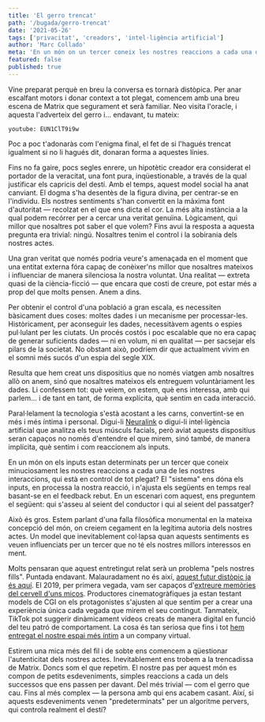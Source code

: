 ```yaml
---
title: 'El gerro trencat'
path: '/bugada/gerro-trencat'
date: '2021-05-26'
tags: ['privacitat', 'creadors', 'intel·ligència artificial']
author: 'Marc Collado'
meta: 'En un món on un tercer coneix les nostres reaccions a cada una de les nostres interaccions, qui està en control de tot plegat?'
featured: false
published: true
---
```


Vine preparat perquè en breu la conversa es tornarà distòpica. Per anar escalfant motors i donar context a tot plegat, comencem amb una breu escena de Matrix que segurament et serà familiar. Neo visita l'oracle, i aquesta l'adverteix del gerro i... endavant, tu mateix:

`youtube: EUN1ClT9i9w`

Poc a poc t'adonaràs com l'enigma final, el fet de si l'hagués trencat igualment si no li hagués dit, donaran forma a aquestes línies.

Fins no fa gaire, pocs segles enrere, un hipotètic creador era considerat el portador de la veracitat, una font pura, inqüestionable, a través de la qual justificar els capricis del destí. Amb el temps, aquest model social ha anat canviant. El dogma s'ha desentès de la figura divina, per centrar-se en l'individu. Els nostres sentiments s'han convertit en la màxima font d'autoritat — recolzat en el que ens dicta el cor. La més alta instància a la qual podem recórrer per a cercar una veritat genuïna. Lògicament, qui millor que nosaltres pot saber el que volem? Fins avui la resposta a aquesta pregunta era trivial: ningú. Nosaltres tenim el control i la sobirania dels nostres actes.

Una gran veritat que només podria veure's amenaçada en el moment que una entitat externa fóra capaç de conèixer'ns millor que nosaltres mateixos i influenciar de manera silenciosa la nostra voluntat. Una realitat — extreta quasi de la ciència-ficció — que encara que costi de creure, pot estar més a prop del que molts pensen. Anem a dins.

Per obtenir el control d'una població a gran escala, es necessiten bàsicament dues coses: moltes dades i un mecanisme per processar-les. Històricament, per aconseguir les dades, necessitàvem agents o espies pul·lulant per les ciutats. Un procés costós i poc escalable que no era capaç de generar suficients dades — ni en volum, ni en qualitat — per sacsejar els pilars de la societat. No obstant això, podríem dir que actualment vivim en el somni més sucós d'un espia del segle XIX.

Resulta que hem creat uns dispositius que no només viatgen amb nosaltres allò on anem, sinó que nosaltres mateixos els entreguem voluntàriament les dades. Li confessem tot: què veiem, on estem, què ens interessa, amb qui parlem... i de tant en tant, de forma explícita, què sentim en cada interacció.

Paral·lelament la tecnologia s'està acostant a les carns, convertint-se en més i més íntima i personal. Digui-li [Neuralink](https://www.safareig.fm/37) o digui-li intel·ligència artificial que analitza els teus músculs facials, però aviat aquests dispositius seran capaços no només d'entendre el que mirem, sinó també, de manera implícita, què sentim i com reaccionem als inputs.

En un món on els inputs estan determinats per un tercer que coneix minuciosament les nostres reaccions a cada una de les nostres interaccions, qui està en control de tot plegat? El "sistema" ens dóna els inputs, en processa la nostra reacció, i n'ajusta els següents en temps real basant-se en el feedback rebut. En un escenari com aquest, ens preguntem el següent: qui s'asseu al seient del conductor i qui al seient del passatger?

Això és gros. Estem parlant d'una falla filosòfica monumental en la mateixa concepció del món, on creiem cegament en la legítima autoria dels nostres actes. Un model que inevitablement col·lapsa quan aquests sentiments es veuen influenciats per un tercer que no té els nostres millors interessos en ment.

Molts pensaran que aquest entretingut relat serà un problema "pels nostres fills". Puntada endavant. Malauradament no és així, [aquest futur distòpic ja és aquí](https://blog.safareig.fm/anuncis-al-metavers/). El 2019, per primera vegada, vam ser capaços d'[extreure memòries del cervell d'uns micos](https://www.nature.com/articles/s41597-019-0129-z). Productores cinematogràfiques ja estan testant models de CGI on els protagonistes s'ajusten al que sentim per a crear una experiència única cada vegada que mirem el seu contingut. Tanmateix, TikTok pot suggerir dinàmicament vídeos creats de manera digital en funció del teu patró de comportament. La cosa és tan seriosa que fins i tot [hem entregat el nostre espai més íntim](https://www.virtualmate.com) a un company virtual.

Estirem una mica més del fil i de sobte ens comencem a qüestionar l'autenticitat dels nostres actes. Inevitablement ens trobem a la trencadissa de Matrix. Doncs som el que repetim. El nostre pas per aquest món es compon de petits esdeveniments, simples reaccions a cada un dels successos que ens passen per davant. Del més trivial — com el gerro que cau. Fins al més complex — la persona amb qui ens acabem casant. Així, si aquests esdeveniments venen "predeterminats" per un algoritme pervers, qui controla realment el destí?

